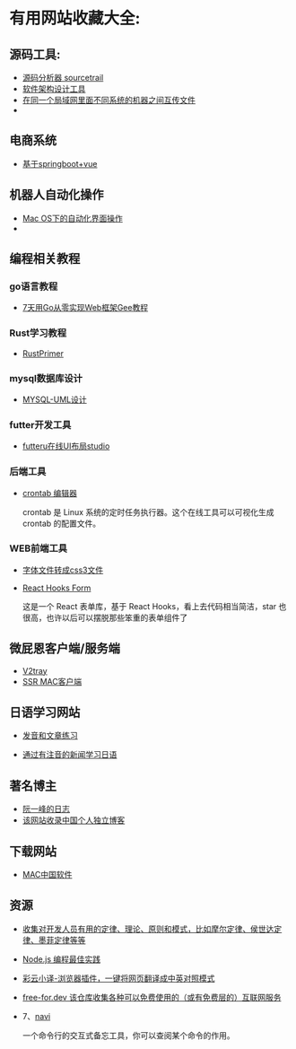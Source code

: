 # 有用网站收藏大全:

## 源码工具:

- [源码分析器 sourcetrail](https://www.sourcetrail.com/blog/open_source/)
- [软件架构设计工具](https://app.terrastruct.com/)
- [在同一个局域网里面不同系统的机器之间互传文件](https://nitroshare.net/)
- 





## 电商系统

- [基于springboot+vue](https://github.com/microapp-store/linjiashop)





## 机器人自动化操作

- [Mac OS下的自动化界面操作](https://www.hammerspoon.org/)
- 



## 编程相关教程

###   go语言教程

- [7天用Go从零实现Web框架Gee教程](https://geektutu.com/post/gee.html)



###   Rust学习教程

- [RustPrimer](https://rustcc.gitbooks.io/rustprimer/content/)



### mysql数据库设计

- [MYSQL-UML设计](https://app.genmymodel.com/api/login)

  

### futter开发工具

- [futteru在线UI布局studio](https://flutterstudio.app/)




### 后端工具

- [crontab 编辑器](https://crontab.guru/)

  crontab 是 Linux 系统的定时任务执行器。这个在线工具可以可视化生成 crontab 的配置文件。

  

  

### WEB前端工具

- [字体文件转成css3文件](https://transfonter.org/)

- [React Hooks Form](https://github.com/react-hook-form/react-hook-form)

  这是一个 React 表单库，基于 React Hooks，看上去代码相当简洁，star 也很高，也许以后可以摆脱那些笨重的表单组件了

  
  
  
  
  
  
  
  
  

## 微屁恩客户端/服务端

- [V2tray](https://www.v2ray.com/)
- [SSR MAC客户端](https://ssr.tools/164)



## 日语学习网站

- [发音和文章练习](https://j-nihongo.com/)

- [通过有注音的新闻学习日语](https://www3.nhk.or.jp/news/)

  

## 著名博主

- [阮一峰的日志](http://www.ruanyifeng.com/home.html)
- [该网站收录中国个人独立博客](https://seekbetter.me/)





## 下载网站

- [MAC中国软件](http://soft.macx.cn/)



## 资源

- [收集对开发人员有用的定律、理论、原则和模式，比如摩尔定律、侯世达定律、墨菲定律等等](https://github.com/nusr/hacker-laws-zh)

- [Node.js 编程最佳实践](https://github.com/goldbergyoni/nodebestpractices)

- [彩云小译-浏览器插件，一键将网页翻译成中英对照模式](https://github.com/ruanyf/weekly/issues/910)

- [free-for.dev 该仓库收集各种可以免费使用的（或有免费层的）互联网服务](https://free-for.dev/)

- 7、[navi](https://github.com/denisidoro/navi)

  一个命令行的交互式备忘工具，你可以查阅某个命令的作用。

  

  